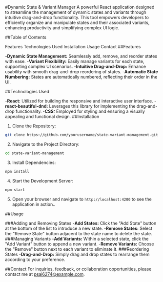 #Dynamic State & Variant Manager
    A powerful React application designed to streamline the management of dynamic states and variants through intuitive drag-and-drop functionality. This tool empowers developers to efficiently organize and manipulate states and their associated variants, enhancing productivity and simplifying complex UI logic.

##Table of Contents

  Features
  Technologies Used
  Installation
  Usage
  Contact
##Features <a name="features"></a>

  -**Dynamic State Management:** Seamlessly add, remove, and reorder states with ease.
  -**Variant Flexibility:** Easily manage variants for each state, supporting complex UI scenarios.
  -**Intuitive Drag-and-Drop:** Enhance usability with smooth drag-and-drop reordering of states.
  -**Automatic State Numbering:** States are automatically numbered, reflecting their order in the UI.
  
##Technologies Used <a name="technologies-used"></a>

  -**React:** Utilized for building the responsive and interactive user interface.
  -**react-beautiful-dnd:** Leverages this library for implementing the drag-and-drop functionality.
  -**CSS:** Employed for styling and ensuring a visually appealing and functional design.
##Installation <a name="installation"></a>

  1. Clone the Repository:
  ```bash
  git clone https://github.com/yourusername/state-variant-management.git
  ```
  2. Navigate to the Project Directory:
  ```bash
  cd state-variant-management
  ```
  3. Install Dependencies:
  ```bash
  npm install
  ```
  4. Start the Development Server:
  ```bash
  npm start
  ```
  5. Open your browser and navigate to `http://localhost:4200` to see the application in action..

##Usage <a name="usage"></a>

  ###Adding and Removing States
  -**Add States:** Click the "Add State" button at the bottom of the list to introduce a new state.
  -**Remove States:** Select the "Remove State" button adjacent to the state name to delete the state.
  ###Managing Variants
  -**Add Variants:** Within a selected state, click the "Add Variant" button to append a new variant.
  -**Remove Variants:** Choose the "Remove" button next to each variant to eliminate it.
  ###Reordering States
  -**Drag-and-Drop:** Simply drag and drop states to rearrange them according to your preference.
  

##Contact <a name="contact"></a>
For inquiries, feedback, or collaboration opportunities, please contact me at psai6274@example.com.
